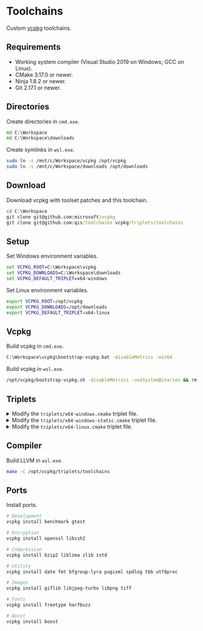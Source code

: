 # Toolchains
Custom [vcpkg](https://github.com/microsoft/vcpkg) toolchains.

## Requirements
* Working system compiler (Visual Studio 2019 on Windows; GCC on Linux).
* CMake 3.17.0 or newer.
* Ninja 1.8.2 or newer.
* Git 2.17.1 or newer.

## Directories
Create directories in `cmd.exe`.

```cmd
md C:\Workspace
md C:\Workspace\downloads
```

Create symlinks in `wsl.exe`.

```sh
sudo ln -s /mnt/c/Workspace/vcpkg /opt/vcpkg
sudo ln -s /mnt/c/Workspace/downloads /opt/downloads
```

## Download
Download vcpkg with toolset patches and this toolchain.

```cmd
cd C:\Workspace
git clone git@github.com:microsoft/vcpkg
git clone git@github.com:qis/toolchains vcpkg/triplets/toolchains
```

## Setup
Set Windows environment variables.

```cmd
set VCPKG_ROOT=C:\Workspace\vcpkg
set VCPKG_DOWNLOADS=C:\Workspace\downloads
set VCPKG_DEFAULT_TRIPLET=x64-windows
```

Set Linux environment variables.

```sh
export VCPKG_ROOT=/opt/vcpkg
export VCPKG_DOWNLOADS=/opt/downloads
export VCPKG_DEFAULT_TRIPLET=x64-linux
```

## Vcpkg
Build vcpkg in `cmd.exe`.

```cmd
C:\Workspace\vcpkg\bootstrap-vcpkg.bat -disableMetrics -win64
```

Build vcpkg in `wsl.exe`.

```sh
/opt/vcpkg/bootstrap-vcpkg.sh -disableMetrics -useSystemBinaries && rm -rf /opt/vcpkg/toolsrc/build.rel
```

## Triplets

<details>
<summary>Modify the <code>triplets/x64-windows.cmake</code> triplet file.</summary>
&nbsp;

```cmake
set(VCPKG_TARGET_ARCHITECTURE x64)
set(VCPKG_CRT_LINKAGE dynamic)
set(VCPKG_LIBRARY_LINKAGE dynamic)

set(VCPKG_CHAINLOAD_TOOLCHAIN_FILE "C:/Workspace/vcpkg/triplets/toolchains/windows.cmake")
set(VCPKG_LOAD_VCVARS_ENV ON)

set(VCPKG_C_FLAGS "/arch:AVX2 /W3 /wd26812 /wd28251 /wd4275")
set(VCPKG_CXX_FLAGS "${VCPKG_C_FLAGS}")
```

</details>

<details>
<summary>Modify the <code>triplets/x64-windows-static.cmake</code> triplet file.</summary>
&nbsp;

```cmake
set(VCPKG_TARGET_ARCHITECTURE x64)
set(VCPKG_CRT_LINKAGE static)
set(VCPKG_LIBRARY_LINKAGE static)

set(VCPKG_CHAINLOAD_TOOLCHAIN_FILE "C:/Workspace/vcpkg/triplets/toolchains/windows.cmake")
set(VCPKG_LOAD_VCVARS_ENV ON)

set(VCPKG_C_FLAGS "/arch:AVX2 /W3 /wd26812 /wd28251 /wd4275")
set(VCPKG_CXX_FLAGS "${VCPKG_C_FLAGS}")
```

</details>

<details>
<summary>Modify the <code>triplets/x64-linux.cmake</code> triplet file.</summary>
&nbsp;

```cmake
set(VCPKG_TARGET_ARCHITECTURE x64)
set(VCPKG_CRT_LINKAGE dynamic)
set(VCPKG_LIBRARY_LINKAGE static)

set(VCPKG_CMAKE_SYSTEM_NAME Linux)
set(VCPKG_CHAINLOAD_TOOLCHAIN_FILE "/opt/vcpkg/triplets/toolchains/linux.cmake")
```

**NOTE**: `VCPKG_CRT_LINKAGE` can be `static` on musl-based Linux distributions.

</details>

## Compiler
Build LLVM in `wsl.exe`.

```sh
make -C /opt/vcpkg/triplets/toolchains
```

## Ports
Install ports.

```sh
# Development
vcpkg install benchmark gtest

# Encryption
vcpkg install openssl libssh2

# Compression
vcpkg install bzip2 liblzma zlib zstd

# Utility
vcpkg install date fmt bfgroup-lyra pugixml spdlog tbb utf8proc

# Images
vcpkg install giflib libjpeg-turbo libpng tiff

# Fonts
vcpkg install freetype harfbuzz

# Boost
vcpkg install boost
```

<!--
## Exceptions
Some ports require macro definitions to disable exceptions.

* `gtest` incorrectly sets `_HAS_EXCEPTIONS=1` and requires `GTEST_HAS_EXCEPTIONS=0` during compilation
* `fmt` requires `FMT_EXCEPTIONS=0`
* `pugixml` requires `PUGIXML_NO_EXCEPTIONS`
* `spdlog` requires `SPDLOG_NO_EXCEPTIONS`

## Resources
The following repositories show how this setup can be used in a production environment.

* [qis/test](https://github.com/qis/test)
* [qis/example](https://github.com/qis/example)
* [qis/library](https://github.com/qis/library)
* [qis/server](https://github.com/qis/server)
-->
